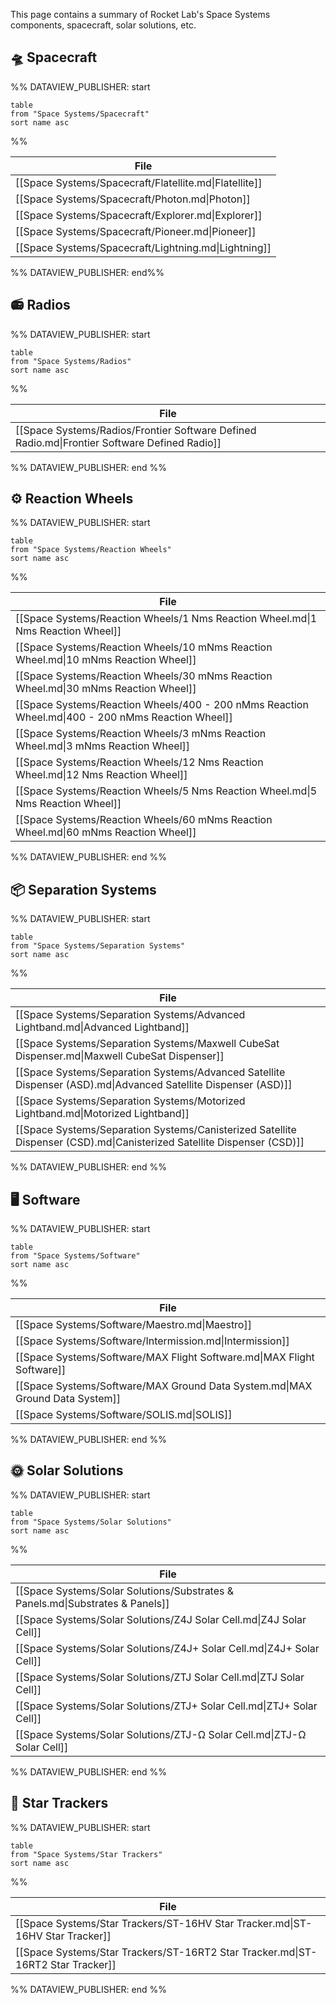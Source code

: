 This page contains a summary of Rocket Lab's Space Systems components, spacecraft, solar solutions, etc. 
## 🛸 Spacecraft

%% DATAVIEW_PUBLISHER: start
```
table
from "Space Systems/Spacecraft"
sort name asc
```
%%

| File                                                   |
| ------------------------------------------------------ |
| [[Space Systems/Spacecraft/Flatellite.md\|Flatellite]] |
| [[Space Systems/Spacecraft/Photon.md\|Photon]]         |
| [[Space Systems/Spacecraft/Explorer.md\|Explorer]]     |
| [[Space Systems/Spacecraft/Pioneer.md\|Pioneer]]       |
| [[Space Systems/Spacecraft/Lightning.md\|Lightning]]   |

%% DATAVIEW_PUBLISHER: end%%

## 📻 Radios

%% DATAVIEW_PUBLISHER: start
```
table
from "Space Systems/Radios"
sort name asc
```
%%

| File                                                                                         |
| -------------------------------------------------------------------------------------------- |
| [[Space Systems/Radios/Frontier Software Defined Radio.md\|Frontier Software Defined Radio]] |

%% DATAVIEW_PUBLISHER: end %%



## ⚙️ Reaction Wheels
%% DATAVIEW_PUBLISHER: start
```
table
from "Space Systems/Reaction Wheels"
sort name asc
```
%%

| File                                                                                              |
| ------------------------------------------------------------------------------------------------- |
| [[Space Systems/Reaction Wheels/1 Nms Reaction Wheel.md\|1 Nms Reaction Wheel]]                   |
| [[Space Systems/Reaction Wheels/10 mNms Reaction Wheel.md\|10 mNms Reaction Wheel]]               |
| [[Space Systems/Reaction Wheels/30 mNms Reaction Wheel.md\|30 mNms Reaction Wheel]]               |
| [[Space Systems/Reaction Wheels/400 - 200 nMms Reaction Wheel.md\|400 - 200 nMms Reaction Wheel]] |
| [[Space Systems/Reaction Wheels/3 mNms Reaction Wheel.md\|3 mNms Reaction Wheel]]                 |
| [[Space Systems/Reaction Wheels/12 Nms Reaction Wheel.md\|12 Nms Reaction Wheel]]                 |
| [[Space Systems/Reaction Wheels/5 Nms Reaction Wheel.md\|5 Nms Reaction Wheel]]                   |
| [[Space Systems/Reaction Wheels/60 mNms Reaction Wheel.md\|60 mNms Reaction Wheel]]               |

%% DATAVIEW_PUBLISHER: end %%

## 📦 Separation Systems

%% DATAVIEW_PUBLISHER: start
```
table
from "Space Systems/Separation Systems"
sort name asc
```
%%

| File                                                                                                                   |
| ---------------------------------------------------------------------------------------------------------------------- |
| [[Space Systems/Separation Systems/Advanced Lightband.md\|Advanced Lightband]]                                         |
| [[Space Systems/Separation Systems/Maxwell CubeSat Dispenser.md\|Maxwell CubeSat Dispenser]]                           |
| [[Space Systems/Separation Systems/Advanced Satellite Dispenser (ASD).md\|Advanced Satellite Dispenser (ASD)]]         |
| [[Space Systems/Separation Systems/Motorized Lightband.md\|Motorized Lightband]]                                       |
| [[Space Systems/Separation Systems/Canisterized Satellite Dispenser (CSD).md\|Canisterized Satellite Dispenser (CSD)]] |

%% DATAVIEW_PUBLISHER: end %%

## 🖥️ Software

%% DATAVIEW_PUBLISHER: start
```
table
from "Space Systems/Software"
sort name asc
```
%%

| File                                                                         |
| ---------------------------------------------------------------------------- |
| [[Space Systems/Software/Maestro.md\|Maestro]]                               |
| [[Space Systems/Software/Intermission.md\|Intermission]]                     |
| [[Space Systems/Software/MAX Flight Software.md\|MAX Flight Software]]       |
| [[Space Systems/Software/MAX Ground Data System.md\|MAX Ground Data System]] |
| [[Space Systems/Software/SOLIS.md\|SOLIS]]                                   |

%% DATAVIEW_PUBLISHER: end %%

## 🌞 Solar Solutions
%% DATAVIEW_PUBLISHER: start
```
table
from "Space Systems/Solar Solutions"
sort name asc
```
%%

| File                                                                          |
| ----------------------------------------------------------------------------- |
| [[Space Systems/Solar Solutions/Substrates & Panels.md\|Substrates & Panels]] |
| [[Space Systems/Solar Solutions/Z4J Solar Cell.md\|Z4J Solar Cell]]           |
| [[Space Systems/Solar Solutions/Z4J+ Solar Cell.md\|Z4J+ Solar Cell]]         |
| [[Space Systems/Solar Solutions/ZTJ Solar Cell.md\|ZTJ Solar Cell]]           |
| [[Space Systems/Solar Solutions/ZTJ+ Solar Cell.md\|ZTJ+ Solar Cell]]         |
| [[Space Systems/Solar Solutions/ZTJ-Ω Solar Cell.md\|ZTJ-Ω Solar Cell]]       |

%% DATAVIEW_PUBLISHER: end %%

## 🔭 Star Trackers

%% DATAVIEW_PUBLISHER: start
```
table
from "Space Systems/Star Trackers"
sort name asc
```
%%

| File                                                                            |
| ------------------------------------------------------------------------------- |
| [[Space Systems/Star Trackers/ST-16HV Star Tracker.md\|ST-16HV Star Tracker]]   |
| [[Space Systems/Star Trackers/ST-16RT2 Star Tracker.md\|ST-16RT2 Star Tracker]] |

%% DATAVIEW_PUBLISHER: end %%